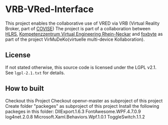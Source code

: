 VRB-VRed-Interface
====================
This project enables the collaborative use of VRED via VRB (Virtual Reality Broker, part of [COVISE][1])
The project is part of a collaboration between [HLRS][2], [Kompetenzzentrum Virtual Engineering Rhein-Neckar][3] and [foxbyte][4] as part of the project VirMuDeKo(virtuelle multi-device Kollaboration).
 

License
-------

If not stated otherwise, this source code is licensed under the LGPL v2.1. See `lgpl-2.1.txt` for
details.


How to built
-------
Checkout this Project
Checkout openvr-master as subproject of this project
Create folder "packeges" as subproject of this project
Install the following packeges in this folder:
	DllExport.1.6.3
	FontAwesome.WPF.4.7.0.9
	log4net.2.0.8
	Microsoft.Xaml.Behaviors.Wpf.1.0.1
	ToggleSwitch.1.1.2

[1]: https://github.com/hlrs-vis/covise
[2]: http://hlrs.de/home/
[3]: http://www.kve-rn.de/more/KVE
[4]: https://foxbyte.de/